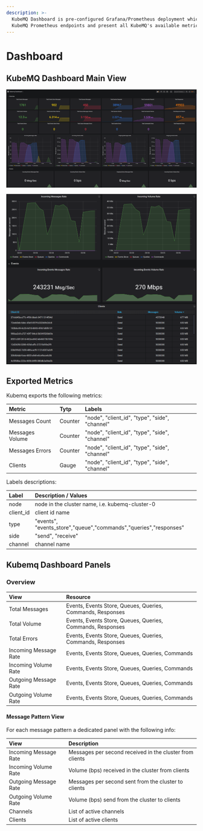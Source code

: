 ```yaml
---
description: >-
  KubeMQ Dashboard is pre-configured Grafana/Prometheus deployment which scrape
  KubeMQ Prometheus endpoints and present all KubeMQ's available metrics.
---
```


# Dashboard

## KubeMQ Dashboard Main View

![](../.gitbook/assets/dashboard-1.png)

![](../.gitbook/assets/dashboard-2.png)

## Exported Metrics

Kubemq exports the following metrics:

| Metric | Tytp | Labels |
| :--- | :--- | :--- |
| Messages Count | Counter | "node", "client\_id", "type", "side", "channel" |
| Messages Volume | Counter | "node", "client\_id", "type", "side", "channel" |
| Messages Errors | Counter | "node", "client\_id", "type", "side", "channel" |
| Clients | Gauge | "node", "client\_id", "type", "side", "channel" |

Labels descriptions:

| Label | Description / Values |
| :--- | :--- |
| node | node in the cluster name, i.e. kubemq-cluster-0 |
| client\_id | client id name |
| type | "events", "events\_store","queue","commands","queries","responses" |
| side | "send", "receive" |
| channel | channel name |

## Kubemq Dashboard Panels

### Overview

| View | Resource |
| :--- | :--- |
| Total Messages | Events, Events Store, Queues, Queries, Commands, Responses |
| Total Volume | Events, Events Store, Queues, Queries, Commands, Responses |
| Total Errors | Events, Events Store, Queues, Queries, Commands, Responses |
| Incoming Message Rate | Events, Events Store, Queues, Queries, Commands |
| Incoming Volume Rate | Events, Events Store, Queues, Queries, Commands |
| Outgoing Message Rate | Events, Events Store, Queues, Queries, Commands |
| Outgoing Volume Rate | Events, Events Store, Queues, Queries, Commands |

#### Message Pattern View

For each message pattern a dedicated panel with the following info:

| View | Description |
| :--- | :--- |
| Incoming Message Rate | Messages per second received in the cluster from clients |
| Incoming Volume Rate | Volume \(bps\) received in the cluster from clients |
| Outgoing Message Rate | Messages per second sent from the cluster to clients |
| Outgoing Volume Rate | Volume \(bps\) send from the cluster to clients |
| Channels | List of active channels |
| Clients | List of active clients |

